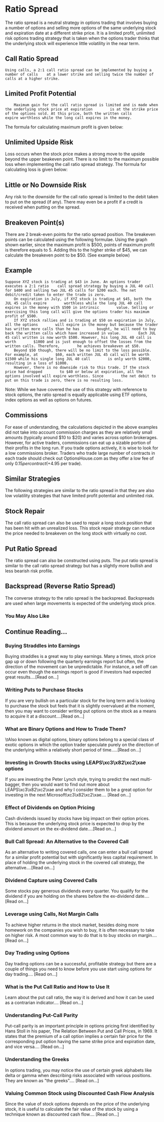 # Ratio Spread
The ratio spread is a neutral strategy in options trading that involves buying a number of options    and selling more options    of the same underlying stock and expiration date    at a different strike price. It is a limited profit, unlimited risk options trading strategy that is taken when    the options trader thinks that the underlying stock will experience little    volatility in the near term. 

## Call Ratio Spread
    Using calls, a 2:1 call ratio spread can be implemented by buying a number of calls    at a lower strike and selling twice the number of calls at a higher strike.

## Limited Profit Potential
        Maximum gain for the call ratio spread is limited and is made when the underlying stock price at expiration        is at the strike price of the options sold. At this price, both the written calls        expire worthless while the long call expires in the money. 
The formula for calculating maximum profit is given below:

## Unlimited Upside Risk
Loss occurs when the stock price makes a strong move to the upside beyond the upper beakeven point. There    is no limit to the maximum possible loss when implementing the call ratio spread strategy.
The formula for calculating loss is given below:

## Little or No Downside Risk
Any risk to the downside for the call ratio spread is limited to the debit taken to put on the spread (if    any). There may even be a profit if a credit is received when putting on the spread.

## Breakeven Point(s)
There are 2 break-even points for the ratio spread position. The breakeven points can be calculated using the following formulae.
Using the graph shown earlier, since the maximum profit is $500, points of maximum        profit is therefore equals to 5. Adding this to the higher strike of $45, we can        calculate the breakeven point to be $50. (See example below)

## Example
    Suppose XYZ stock is trading at $43 in June. An options trader executes a 2:1 ratio    call spread strategy by buying a JUL 40 call for $400 and selling two JUL 45 calls for $200 each. The net debit/credit taken to enter the trade is zero.
        On expiration in July, if XYZ stock is trading at $45, both the JUL 45 calls expire        worthless while the long JUL 40 call expires in the money with $500 in intrinsic        value. Selling or exercising this long call will give the options trader his maximum        profit of $500.
        If XYZ stock rallies and is trading at $50 on expiration in July, all the options        will expire in the money but because the trader has written more calls than he has        bought, he will need to buy back the written calls which have increased in value.        Each JUL 45 call written is now worth $500. However, his long JUL 40 call is worth        $1000 and is just enough to offset the losses from the written calls. Therefore,        he achieves breakeven at $50.    
        Beyond $50 though, there will be no limit to the loss possible. For example, at        $60, each written JUL 45 call will be worth $1500 while his single long JUL 40 call        is only worth $2000, resulting in a loss of $1000.    
        However, there is no downside risk to this trade. If the stock price had dropped        to $40 or below at expiration, all the options involved will expire worthless. Since        the net debit to put on this trade is zero, there is no resulting loss.
Note: While we have covered the use of this strategy with reference to stock options, the ratio spread is equally applicable using ETF options, index options as well as options on futures.

## Commissions
For ease of understanding, the calculations depicted in the above examples did not take into account commission charges as they are relatively small amounts (typically around $10 to $20) and varies across option brokerages.
However, for active traders, commissions can eat up a sizable portion of their profits in the long run. If you trade options actively, it is wise to look for a low commissions broker. Traders who trade large number of contracts in each trade should check out OptionsHouse.com as they offer a low fee of only $0.15 per contract (+$4.95 per trade).

## Similar Strategies
The following strategies are similar to the ratio spread in that they are also low volatility strategies that have limited profit potential and unlimited risk.

## Stock Repair
The call ratio spread can also be used to repair a long stock position that has been hit with an unrealized loss. This stock repair        strategy can reduce the price needed to breakeven on the long stock with    virtually no cost.

## Put Ratio Spread
The ratio spread can also be constructed using puts. The put ratio spread is similar    to the call ratio spread strategy but has a slightly more bullish and less bearish    risk profile.

## Backspread (Reverse Ratio Spread)
The converse strategy to the ratio spread is the backspread.         Backspreads    are used when large movements is expected of    the underlying stock price.

### You May Also Like

## Continue Reading...

### Buying Straddles into Earnings
Buying straddles is a great way to play earnings.        Many a times, stock price gap up or down following the quarterly earnings report        but often, the direction of the movement can be unpredictable. For instance, a sell        off can occur even though the earnings report is good if investors had expected        great results....[Read on...]

### Writing Puts to Purchase Stocks
If you are very bullish on a particular stock for the long term and is looking to        purchase the stock but feels that it is slightly overvalued at the moment, then        you may want to consider writing put options on the        stock as a means to acquire it at a discount....[Read on...]

### What are Binary Options and How to Trade Them?
\tAlso known as digital options, binary options belong to a special class of exotic options in which the option trader speculate purely on the direction of the underlying within a relatively short period of time.....[Read on...]

### Investing in Growth Stocks using LEAPS\xc3\x82\xc2\xae options
If you are investing the Peter Lynch style, trying to predict the next multi-bagger,    then you would want to find out more about LEAPS\xc3\x82\xc2\xae and why I consider them to be a great option for investing in the next Microsoft\xc3\x82\xc2\xae....        [Read on...]

### Effect of Dividends on Option Pricing
Cash dividends issued by stocks have big impact on their option prices. This is    because the underlying stock price is expected to drop by the dividend amount on the ex-dividend date....[Read on...]

### Bull Call Spread: An Alternative to the Covered Call
As an alternative to writing covered calls, one can enter a bull call spread for    a similar profit potential but with significantly less capital requirement. In    place of holding the underlying stock in the covered call strategy, the alternative....[Read on...]

### Dividend Capture using Covered Calls
Some stocks pay generous dividends every quarter. You qualify for the dividend if        you are holding on the shares before the ex-dividend date....[Read on...]

### Leverage using Calls, Not Margin Calls
To achieve higher returns in the stock market, besides doing more homework on the        companies you wish to buy, it is often necessary to        take on higher risk. A most common way to do that is to buy stocks on margin....[Read on...]

### Day Trading using Options
Day trading options can be a successful, profitable strategy but there are a couple of things you need to know before you use start using options for day trading.... [Read on...]

### What is the Put Call Ratio and How to Use It
Learn about the put call ratio, the way it is derived and how it can be used as a contrarian indicator.... [Read on...]

### Understanding Put-Call Parity
Put-call parity is an important principle in options pricing first identified by Hans Stoll in his paper, The Relation Between Put and Call Prices, in 1969. It states that the premium of a call option implies a certain fair price for the corresponding put option having the same strike price and expiration date, and vice versa.... [Read on...]

### Understanding the Greeks
In options trading, you may notice the use of certain greek alphabets like delta        or gamma when describing risks associated with various positions. They are known as "the greeks".... [Read on...]

### Valuing Common Stock using Discounted Cash Flow    Analysis
Since the value of stock options depends on the price of the underlying stock, it        is useful to calculate the fair value of the stock by using a technique known as        discounted cash flow....        [Read on...]
